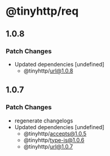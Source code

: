 # @tinyhttp/req

## 1.0.8

### Patch Changes

- Updated dependencies [undefined]
  - @tinyhttp/url@1.0.8

## 1.0.7

### Patch Changes

- regenerate changelogs
- Updated dependencies [undefined]
  - @tinyhttp/accepts@1.0.5
  - @tinyhttp/type-is@1.0.6
  - @tinyhttp/url@1.0.7
